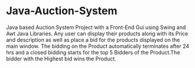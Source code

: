 # Java-Auction-System

Java based Auction System Project with a Front-End Gui using Swing and Awt Java Libraries. Any user can display their products along with
its Price and description as well as place a bid for the products displayed on the main window. The bidding on the Product automatically 
terminates after 24 hrs and a closed bidding starts for the top 5 Bidders of the Product.The bidder with the Highest bid wins the Product.
